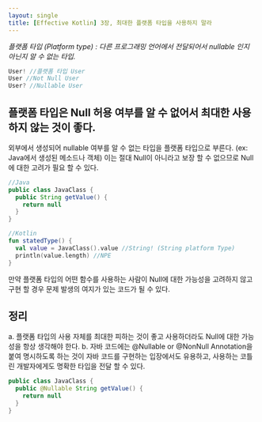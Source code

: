 ```yaml
---
layout: single
title: [Effective Kotlin] 3장, 최대한 플랫폼 타입을 사용하지 말라
---
```


_플랫폼 타입 (Platform type) : 다른 프로그래밍 언어에서 전달되어서 nullable 인지 아닌지 알 수 없는 타입._

```kotlin
User! //플랫폼 타입 User
User //Not Null User
User? //Nullable User
```

## 플랫폼 타입은 Null 허용 여부를 알 수 없어서 최대한 사용하지 않는 것이 좋다.

외부에서 생성되어 nullable 여부를 알 수 없는 타입을 플랫폼 타입으로 부른다. (ex: Java에서 생성된 메소드나 객체) 이는 절대 Null이 아니라고 보장 할 수 없으므로 Null에 대한 고려가 필요 할 수 있다.
```java
//Java
public class JavaClass {
  public String getValue() {
    return null
  }
}
```
```kotlin
//Kotlin
fun statedType() {
  val value = JavaClass().value //String! (String platform Type)
  println(value.length) //NPE
}
```
만약 플랫폼 타입의 어떤 함수를 사용하는 사람이 Null에 대한 가능성을 고려하지 않고 구현 할 경우 문제 발생의 여지가 있는 코드가 될 수 있다.

## 정리
a. 플랫폼 타입의 사용 자체를 최대한 피하는 것이 좋고 사용하더라도 Null에 대한 가능성을 항상 생각해야 한다.
b. 자바 코드에는 @Nullable or @NonNull Annotation을 붙여 명시하도록 하는 것이 자바 코드를 구현하는 입장에서도 유용하고, 사용하는 코틀린 개발자에게도 명확한 타입을 전달 할 수 있다.

```java
public class JavaClass {
  public @Nullable String getValue() {
    return null
  }
}
```
